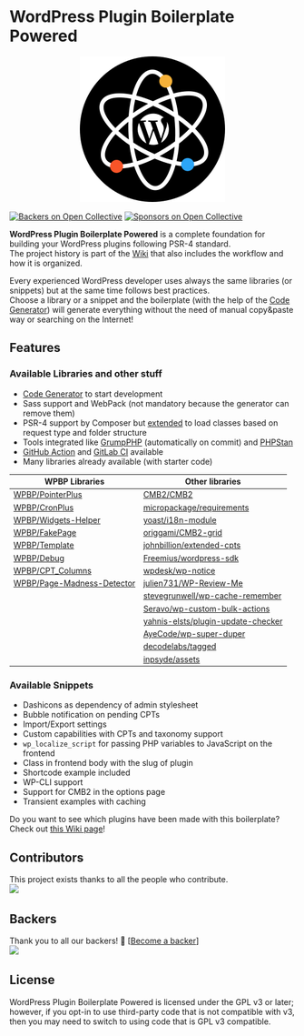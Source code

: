 # WordPress Plugin Boilerplate Powered

<p align="center">
  <img src="https://raw.githubusercontent.com/WPBP/boilerplate-assets/master/icon-256x256.png" alt="Logo">
</p>

[![Backers on Open Collective](https://opencollective.com/WordPress-Plugin-Boilerplate-Powered/backers/badge.svg)](#backers)
[![Sponsors on Open Collective](https://opencollective.com/WordPress-Plugin-Boilerplate-Powered/sponsors/badge.svg)](#sponsors)

**WordPress Plugin Boilerplate Powered** is a complete foundation for building your WordPress plugins following PSR-4 standard.  
The project history is part of the [Wiki](https://wpbp.github.io/wiki.html) that also includes the workflow and how it is organized.

Every experienced WordPress developer uses always the same libraries (or snippets) but at the same time follows best practices.  
Choose a library or a snippet and the boilerplate (with the help of the [Code Generator](https://wpbp.github.io/#generator))
will generate everything without the need of manual copy&paste way or searching on the Internet!

## Features

### Available Libraries and other stuff

* [Code Generator](https://github.com/WPBP/generator) to start development
* Sass support and WebPack (not mandatory because the generator can remove them)
* PSR-4 support by Composer but [extended](https://github.com/WPBP/WordPress-Plugin-Boilerplate-Powered/blob/master/plugin-name/engine/class-initialize.php)
  to load classes based on request type and folder structure
* Tools integrated like [GrumpPHP](https://github.com/phpro/grumphp) (automatically on commit)
  and [PHPStan](https://github.com/phpstan/phpstan/)
* [GitHub Action](https://github.com/WPBP/WordPress-Plugin-Boilerplate-Powered/blob/master/.github/workflows/integrate.yml) and [GitLab CI](https://gist.github.com/Mte90/abbb816e9755f189ad52272e71b7c959) available
* Many libraries already available (with starter code)

| WPBP Libraries  | Other libraries |
| --------------- | --------------- |
| [WPBP/PointerPlus](https://github.com/WPBP/PointerPlus) | [CMB2/CMB2](https://github.com/CMB2/CMB2) |
| [WPBP/CronPlus](https://github.com/WPBP/CronPlus) | [micropackage/requirements](https://github.com/micropackage/requirements) |
| [WPBP/Widgets-Helper](https://github.com/WPBP/Widgets-Helper)  | [yoast/i18n-module](https://github.com/yoast/i18n-module) |
| [WPBP/FakePage](https://github.com/WPBP/FakePage)  | [origgami/CMB2-grid](https://github.com/origgami/cmb2-grid) |
| [WPBP/Template](https://github.com/WPBP/Template)  | [johnbillion/extended-cpts](https://github.com/johnbillion/extended-cpts/) |
| [WPBP/Debug](https://github.com/WPBP/Debug)  | [Freemius/wordpress-sdk](https://github.com/Freemius/wordpress-sdk) |
| [WPBP/CPT_Columns](https://github.com/WPBP/CPT_Columns)  | [wpdesk/wp-notice](https://gitlab.com/wpdesk/wp-notice/-/tree/master) |
| [WPBP/Page-Madness-Detector](https://github.com/WPBP/Page-Madness-Detector)   | [julien731/WP-Review-Me](https://github.com/julien731/WP-Review-Me) |
|                 | [stevegrunwell/wp-cache-remember](https://github.com/stevegrunwell/wp-cache-remember) |
|                 | [Seravo/wp-custom-bulk-actions](https://github.com/Seravo/wp-custom-bulk-actions) |
|                 | [yahnis-elsts/plugin-update-checker](https://github.com/YahnisElsts/plugin-update-checker/) |
|                 | [AyeCode/wp-super-duper](https://github.com/AyeCode/wp-super-duper) |
|                 | [decodelabs/tagged](https://github.com/decodelabs/tagged) |
|                 | [inpsyde/assets](https://github.com/inpsyde/assets) |

### Available Snippets

* Dashicons as dependency of admin stylesheet
* Bubble notification on pending CPTs
* Import/Export settings
* Custom capabilities with CPTs and taxonomy support
* `wp_localize_script` for passing PHP variables to JavaScript on the frontend
* Class in frontend body with the slug of plugin
* Shortcode example included
* WP-CLI support
* Support for CMB2 in the options page
* Transient examples with caching

Do you want to see which plugins have been made with this boilerplate?
Check out [this Wiki page](https://github.com/WPBP/WordPress-Plugin-Boilerplate-Powered/wiki/Plugins-made-with-this-Boilerplate)!  

## Contributors

This project exists thanks to all the people who contribute.  
<a href="https://github.com/WPBP/WordPress-Plugin-Boilerplate-Powered/graphs/contributors"><img src="https://opencollective.com/WordPress-Plugin-Boilerplate-Powered/contributors.svg?width=890"></a>

## Backers

Thank you to all our backers! 🙏
[[Become a backer](https://opencollective.com/WordPress-Plugin-Boilerplate-Powered#backer)]
<br>
<a href="https://opencollective.com/WordPress-Plugin-Boilerplate-Powered#backers" target="_blank"><img src="https://opencollective.com/WordPress-Plugin-Boilerplate-Powered/backers.svg?width=890"></a>

## License

WordPress Plugin Boilerplate Powered is licensed under the GPL v3 or later;
however, if you opt-in to use third-party code that is not compatible with v3,
then you may need to switch to using code that is GPL v3 compatible.
